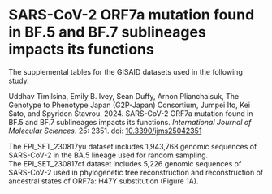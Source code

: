 # SARS-CoV-2 ORF7a mutation found in BF.5 and BF.7 sublineages impacts its functions
The supplemental tables for the GISAID datasets used in the following study.

Uddhav Timilsina, Emily B. Ivey, Sean Duffy, Arnon Plianchaisuk, The Genotype to Phenotype Japan (G2P-Japan) Consortium, Jumpei Ito, Kei Sato, and Spyridon Stavrou. 2024. SARS-CoV-2 ORF7a mutation found in BF.5 and BF.7 sublineages impacts its functions. *International Journal of Molecular Sciences*. 25: 2351. doi: [10.3390/ijms25042351](https://doi.org/10.3390/ijms25042351)

The EPI_SET_230817yu dataset includes 1,943,768 genomic sequences of SARS-CoV-2 in the BA.5 lineage used for random sampling.\
The EPI_SET_230817cf dataset includes 5,226 genomic sequences of SARS-CoV-2 used in phylogenetic tree reconstruction and reconstruction of ancestral states of ORF7a: H47Y substitution (Figure 1A).
